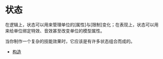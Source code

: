 # 状态
在逻辑上，状态可以用来管理单位的[属性]与[限制]变化；在表现上，状态可以用来给单位绑定特效、音效甚至改变单位的模型属性。

当你制作一个复杂的技能效果时，它应该是有许多状态组合而成的。

* [构造](/ac/API/buff/构造)
